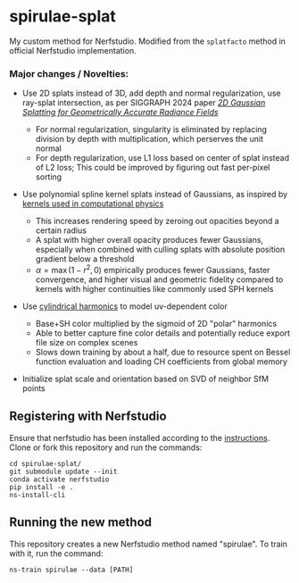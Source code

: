 # spirulae-splat
My custom method for Nerfstudio. Modified from the `splatfacto` method in official Nerfstudio implementation.

### Major changes / Novelties:

- Use 2D splats instead of 3D, add depth and normal regularization, use ray-splat intersection, as per SIGGRAPH 2024 paper [*2D Gaussian Splatting for Geometrically Accurate Radiance Fields*](https://arxiv.org/abs/2403.17888)
  - For normal regularization, singularity is eliminated by replacing division by depth with multiplication, which perserves the unit normal
  - For depth regularization, use L1 loss based on center of splat instead of L2 loss; This could be improved by figuring out fast per-pixel sorting

- Use polynomial spline kernel splats instead of Gaussians, as inspired by [kernels used in computational physics](https://en.wikipedia.org/wiki/Smoothed-particle_hydrodynamics)
  - This increases rendering speed by zeroing out opacities beyond a certain radius
  - A splat with higher overall opacity produces fewer Gaussians, especially when combined with culling splats with absolute position gradient below a threshold
  - $\alpha=\max(1-r^2,0)$ empirically produces fewer Gaussians, faster convergence, and higher visual and geometric fidelity compared to kernels with higher continuities like commonly used SPH kernels

- Use [cylindrical harmonics](https://en.wikipedia.org/wiki/Cylindrical_harmonics) to model uv-dependent color
  - Base+SH color multiplied by the sigmoid of 2D "polar" harmonics
  - Able to better capture fine color details and potentially reduce export file size on complex scenes
  - Slows down training by about a half, due to resource spent on Bessel function evaluation and loading CH coefficients from global memory

- Initialize splat scale and orientation based on SVD of neighbor SfM points

## Registering with Nerfstudio
Ensure that nerfstudio has been installed according to the [instructions](https://docs.nerf.studio/quickstart/installation.html). Clone or fork this repository and run the commands:

```
cd spirulae-splat/
git submodule update --init
conda activate nerfstudio
pip install -e .
ns-install-cli
```

## Running the new method
This repository creates a new Nerfstudio method named "spirulae". To train with it, run the command:
```
ns-train spirulae --data [PATH]
```